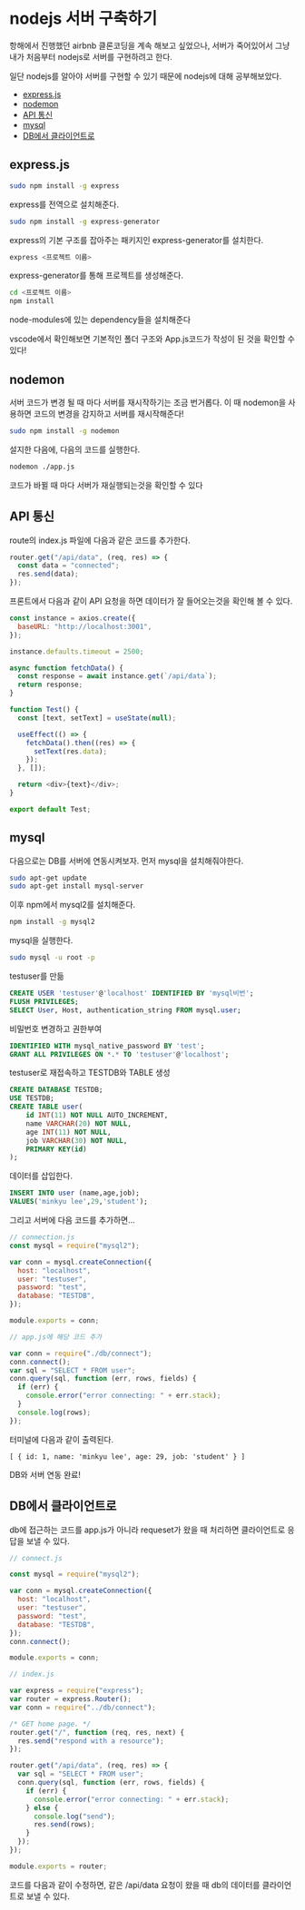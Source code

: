 # nodejs 서버 구축하기

항해에서 진행했던 airbnb 클론코딩을 계속 해보고 싶었으나, 서버가 죽어있어서 그냥 내가 처음부터 nodejs로 서버를 구현하려고 한다.

일단 nodejs를 알아야 서버를 구현할 수 있기 때문에 nodejs에 대해 공부해보았다.

- [express.js](#expressjs)
- [nodemon](#nodemon)
- [API 통신](#API-통신)
- [mysql](#mysql)
- [DB에서 클라이언트로](#DB에서-클라이언트로)

## express.js

```bash
sudo npm install -g express
```

express를 전역으로 설치해준다.

```bash
sudo npm install -g express-generator
```

express의 기본 구조를 잡아주는 패키지인 express-generator를 설치한다.

```bash
express <프로젝트 이름>
```

express-generator를 통해 프로젝트를 생성해준다.

```bash
cd <프로젝트 이름>
npm install
```

node-modules에 있는 dependency들을 설치해준다

vscode에서 확인해보면 기본적인 폴더 구조와 App.js코드가 작성이 된 것을 확인할 수 있다!

## nodemon

서버 코드가 변경 될 때 마다 서버를 재시작하기는 조금 번거롭다. 이 때 nodemon을 사용하면 코드의 변경을 감지하고 서버를 재시작해준다!

```bash
sudo npm install -g nodemon
```

설지한 다음에, 다음의 코드를 실행한다.

```bash
nodemon ./app.js
```

코드가 바뀔 때 마다 서버가 재실행되는것을 확인할 수 있다

## API 통신

route의 index.js 파일에 다음과 같은 코드를 추가한다.

```javascript
router.get("/api/data", (req, res) => {
  const data = "connected";
  res.send(data);
});
```

프론트에서 다음과 같이 API 요청을 하면 데이터가 잘 들어오는것을 확인해 볼 수 있다.

```javascript
const instance = axios.create({
  baseURL: "http://localhost:3001",
});

instance.defaults.timeout = 2500;

async function fetchData() {
  const response = await instance.get(`/api/data`);
  return response;
}

function Test() {
  const [text, setText] = useState(null);

  useEffect(() => {
    fetchData().then((res) => {
      setText(res.data);
    });
  }, []);

  return <div>{text}</div>;
}

export default Test;
```

## mysql

다음으로는 DB를 서버에 연동시켜보자. 먼저 mysql을 설치해줘야한다.

```bash
sudo apt-get update
sudo apt-get install mysql-server
```

이후 npm에서 mysql2를 설치해준다.

```bash
npm install -g mysql2
```

mysql을 실행한다.

```bash
sudo mysql -u root -p
```

testuser를 만듦

```sql
CREATE USER 'testuser'@'localhost' IDENTIFIED BY 'mysql비번';
FLUSH PRIVILEGES;
SELECT User, Host, authentication_string FROM mysql.user;
```

비밀번호 변경하고 권한부여

```sql
IDENTIFIED WITH mysql_native_password BY 'test';
GRANT ALL PRIVILEGES ON *.* TO 'testuser'@'localhost';
```

testuser로 재접속하고 TESTDB와 TABLE 생성

```sql
CREATE DATABASE TESTDB;
USE TESTDB;
CREATE TABLE user(
	id INT(11) NOT NULL AUTO_INCREMENT,
	name VARCHAR(20) NOT NULL,
	age INT(11) NOT NULL,
	job VARCHAR(30) NOT NULL,
	PRIMARY KEY(id)
);
```

데이터를 삽입한다.

```sql
INSERT INTO user (name,age,job);
VALUES('minkyu lee',29,'student');
```

그리고 서버에 다음 코드를 추가하면...

```javascript
// connection.js
const mysql = require("mysql2");

var conn = mysql.createConnection({
  host: "localhost",
  user: "testuser",
  password: "test",
  database: "TESTDB",
});

module.exports = conn;
```

```javascript
// app.js에 해당 코드 추가

var conn = require("./db/connect");
conn.connect();
var sql = "SELECT * FROM user";
conn.query(sql, function (err, rows, fields) {
  if (err) {
    console.error("error connecting: " + err.stack);
  }
  console.log(rows);
});
```

터미널에 다음과 같이 출력된다.

```
[ { id: 1, name: 'minkyu lee', age: 29, job: 'student' } ]
```

DB와 서버 연동 완료!

## DB에서 클라이언트로

db에 접근하는 코드를 app.js가 아니라 requeset가 왔을 때 처리하면 클라이언트로 응답을 보낼 수 있다.

```javascript
// connect.js

const mysql = require("mysql2");

var conn = mysql.createConnection({
  host: "localhost",
  user: "testuser",
  password: "test",
  database: "TESTDB",
});
conn.connect();

module.exports = conn;
```

```javascript
// index.js

var express = require("express");
var router = express.Router();
var conn = require("../db/connect");

/* GET home page. */
router.get("/", function (req, res, next) {
  res.send("respond with a resource");
});

router.get("/api/data", (req, res) => {
  var sql = "SELECT * FROM user";
  conn.query(sql, function (err, rows, fields) {
    if (err) {
      console.error("error connecting: " + err.stack);
    } else {
      console.log("send");
      res.send(rows);
    }
  });
});

module.exports = router;
```

코드를 다음과 같이 수정하면, 같은 /api/data 요청이 왔을 때 db의 데이터를 클라이언트로 보낼 수 있다.
